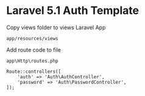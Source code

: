 # Laravel 5.1 Auth Template

Copy views folder to views Laravel App

```
app/resources/views
```

Add route code to file

```
app\Http\routes.php
```

```
Route::controllers([
    'auth' => 'Auth\AuthController',
    'password' => 'Auth\PasswordController',
]);
```
